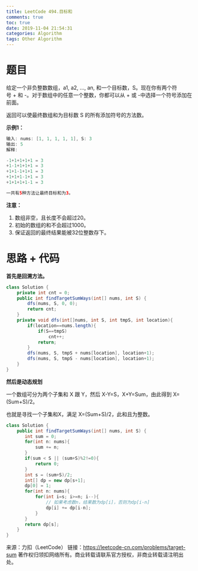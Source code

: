 ```yaml
---
title: LeetCode 494.目标和
comments: true
toc: true
date: 2019-11-04 21:54:31
categories: Algorithm
tags: Other Algorithm
---
```


# 题目

给定一个非负整数数组，a1, a2, ..., an, 和一个目标数，S。现在你有两个符号 + 和 -。对于数组中的任意一个整数，你都可以从 + 或 -中选择一个符号添加在前面。

返回可以使最终数组和为目标数 S 的所有添加符号的方法数。

**示例1：**
```java
输入: nums: [1, 1, 1, 1, 1], S: 3
输出: 5
解释: 

-1+1+1+1+1 = 3
+1-1+1+1+1 = 3
+1+1-1+1+1 = 3
+1+1+1-1+1 = 3
+1+1+1+1-1 = 3

一共有5种方法让最终目标和为3。
```

**注意：**
1. 数组非空，且长度不会超过20。
2. 初始的数组的和不会超过1000。
3. 保证返回的最终结果能被32位整数存下。

# 思路 + 代码

**首先是回溯方法。**

```java
class Solution {
    private int cnt = 0;
    public int findTargetSumWays(int[] nums, int S) {
        dfs(nums, S, 0, 0);
        return cnt;
    }
    private void dfs(int[]nums, int S, int tmpS, int location){
        if(location==nums.length){
            if(S==tmpS)
                cnt++;
            return;
        }
        dfs(nums, S, tmpS + nums[location], location+1);
        dfs(nums, S, tmpS - nums[location], location+1);
    }
}
```

**然后是动态规划**

一个数组可分为两个子集和 X 跟 Y，然后 X-Y=S，X+Y=Sum，由此得到 X=(Sum+S)/2。

也就是寻找一个子集和X，满足 X=(Sum+S)/2，此和且为整数。

```java
class Solution {
    public int findTargetSumWays(int[] nums, int S) {
       int sum = 0;
       for(int n: nums){
           sum += n;
       }
       if(sum < S || (sum+S)%2!=0){
           return 0;
       }
       int s = (sum+S)/2;
       int[] dp = new dp[s+1];
       dp[0] = 1;
       for(int n: nums){
           for(int i=s; i>=n; i--){
               // 如果考虑数n，结果数为dp[i]，否则为dp[i-n]
               dp[i] += dp[i-n];
           }
       }
       return dp[s];
    }
}
```

来源：力扣（LeetCode）
链接：https://leetcode-cn.com/problems/target-sum
著作权归领扣网络所有。商业转载请联系官方授权，非商业转载请注明出处。